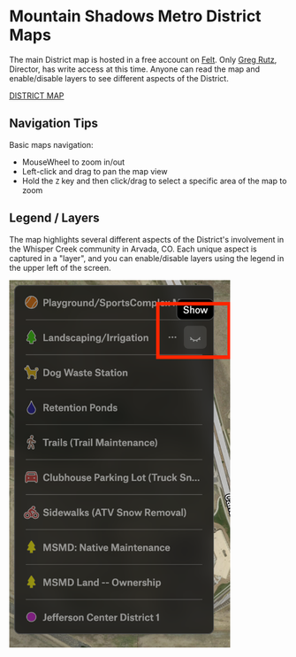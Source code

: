 
# Mountain Shadows Metro District Maps

The main District map is hosted in a free account on [Felt](https://www.felt.com).  Only [Greg
Rutz](mailto:greg80303@yahoo.com), Director, has write access at this time.  Anyone can read the
map and enable/disable layers to see different aspects of the District.

[DISTRICT MAP](https://felt.com/map/Moutain-Shadows-Metro-Discrict-Arvada-CO-Responsibilities-Map-1NyMDr8xRLej89AyxqqDHnC?loc=39.857712,-105.155628,16.61z) 

## Navigation Tips

Basic maps navigation:
* MouseWheel to zoom in/out
* Left-click and drag to pan the map view
* Hold the `Z` key and then click/drag to select a specific area of the map to zoom 

## Legend / Layers 

The map highlights several different aspects of the District's involvement in the Whisper Creek
community in Arvada, CO. Each unique aspect is captured in a "layer", and you can enable/disable
layers using the legend in the upper left of the screen.

<img src="./images/map-legend.png" width=400>
